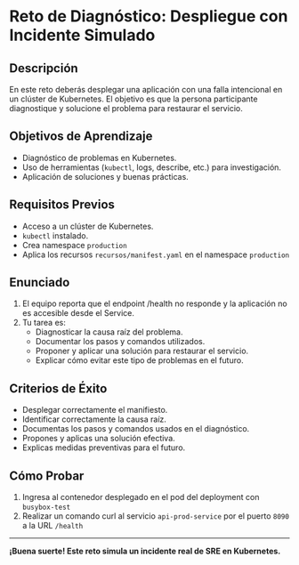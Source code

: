 # Reto de Diagnóstico: Despliegue con Incidente Simulado

## Descripción

En este reto deberás desplegar una aplicación con una falla intencional en un clúster de Kubernetes. El objetivo es que la persona participante diagnostique y solucione el problema para restaurar el servicio.

## Objetivos de Aprendizaje

- Diagnóstico de problemas en Kubernetes.
- Uso de herramientas (`kubectl`, logs, describe, etc.) para investigación.
- Aplicación de soluciones y buenas prácticas.

## Requisitos Previos

- Acceso a un clúster de Kubernetes.
- `kubectl` instalado.
- Crea namespace `production`
- Aplica los recursos `recursos/manifest.yaml` en el namespace `production`

## Enunciado

1. El equipo reporta que el endpoint /health no responde y la aplicación no es accesible desde el Service.
2. Tu tarea es:
    - Diagnosticar la causa raíz del problema.
    - Documentar los pasos y comandos utilizados.
    - Proponer y aplicar una solución para restaurar el servicio.
    - Explicar cómo evitar este tipo de problemas en el futuro.

## Criterios de Éxito
- Desplegar correctamente el manifiesto.
- Identificar correctamente la causa raíz.
- Documentas los pasos y comandos usados en el diagnóstico.
- Propones y aplicas una solución efectiva.
- Explicas medidas preventivas para el futuro.

## Cómo Probar
1. Ingresa al contenedor desplegado en el pod del deployment con `busybox-test`
2. Realizar un comando curl al servicio `api-prod-service` por el puerto `8090` a la URL `/health`

---

**¡Buena suerte! Este reto simula un incidente real de SRE en Kubernetes.**